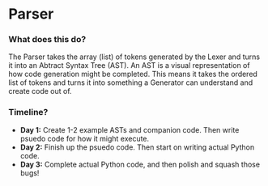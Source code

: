 # Parser

### What does this do?

The Parser takes the array (list) of tokens generated by the Lexer and turns it into an Abtract Syntax Tree (AST).
An AST is a visual representation of how code generation might be completed.
This means it takes the ordered list of tokens and turns it into something a Generator can understand and create code out of.

### Timeline?

* **Day 1:** Create 1-2 example ASTs and companion code. Then write psuedo code for how it might execute.
* **Day 2:** Finish up the psuedo code. Then start on writing actual Python code.
* **Day 3:** Complete actual Python code, and then polish and squash those bugs!
